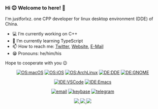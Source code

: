 #

### Hi :blush: Welcome to here! :wave:

I'm justforlxz. one CPP developer for linux desktop environment (DDE) of China.

- :computer: I’m currently working on C++
- :palm_tree: I’m currently learning TypeScript
- :mailbox: How to reach me: [Twitter](https://twitter.com/justforlxz), [Website](https://blog.justforlxz.com), [E-Mail](mailto:justforlxz@gmail.com)
- :grin: Pronouns: he/him/his

Hope to cooperate with you :wink:

<div align="center">

[![OS:macOS](https://img.shields.io/badge/OS-macOS-blue?style=flat-square&logo=Apple)](https://www.apple.com)
[![OS:iOS](https://img.shields.io/badge/OS-iOS-blue?style=flat-square&logo=ios)](https://www.apple.com)
[![OS:ArchLinux](https://img.shields.io/badge/OS-ArchLinux-blue?style=flat-square&logo=arch-linux)](https://archlinux.org)
[![DE:DDE](https://img.shields.io/badge/DE-DDE-blue?style=flat-square&logo=deepin)](https://www.deepin.org)
[![DE:GNOME](https://img.shields.io/badge/DE-DDE-blue?style=flat-square&logo=gnome)](https://www.gnome.org)

[![IDE:VSCode](https://img.shields.io/badge/IDE-VSCode-blue?style=flat-square&logo=visualstudiocode)](https://code.visualstudio.com/)
[![IDE:Emacs](https://img.shields.io/badge/IDE-Emacs-blue?style=flat-square&logo=emacs)](https://www.gnu.org/software/emacs/)

[![email](https://img.shields.io/badge/Email-justforlxz@gmail.com-red?style=flat-square&logo=gmail)](mailto:justforlxz@gmail.com)
[![keybase](https://img.shields.io/badge/Keybase-justforlxz-blue?style=flat-square&logo=keybase)](https://keybase.io/justforlxz)
[![telegram](https://img.shields.io/badge/Telegram-justforlxz-blue?style=flat-square&logo=telegram)](https://t.me/justforlxz)

</div>

<div align="center">
  <a href="https://github.com/vn7n24fzkq/github-profile-summary-cards">
    <img src="https://github-profile-summary-cards.vercel.app/api/cards/profile-details?username=justforlxz&theme=github" />
  </a>
  <a href="https://github.com/vn7n24fzkq/github-profile-summary-cards">
    <img src="https://github-profile-summary-cards.vercel.app/api/cards/stats?username=justforlxz&theme=github" />
  </a>
  <a href="https://github.com/vn7n24fzkq/github-profile-summary-cards">
    <img src="https://github-profile-summary-cards.vercel.app/api/cards/repos-per-language?username=justforlxz&theme=github" />
  </a>
</div>
